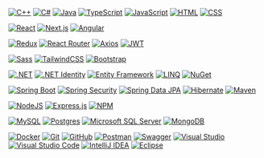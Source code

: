 [![C++](https://img.shields.io/badge/C++-%2300599C.svg?logo=c%2B%2B&logoColor=white)](#) [![C#](https://custom-icon-badges.demolab.com/badge/C%23-%23239120.svg?logo=cshrp&logoColor=white)](#) [![Java](https://img.shields.io/badge/Java-%23ED8B00.svg?logo=openjdk&logoColor=white)](#) [![TypeScript](https://img.shields.io/badge/TypeScript-3178C6?logo=typescript&logoColor=fff)](#) [![JavaScript](https://img.shields.io/badge/JavaScript-F7DF1E?logo=javascript&logoColor=000)](#) [![HTML](https://img.shields.io/badge/HTML-%23E34F26.svg?logo=html5&logoColor=white)](#) [![CSS](https://img.shields.io/badge/CSS-639?logo=css&logoColor=fff)](#)

[![React](https://img.shields.io/badge/React-%2320232a.svg?logo=react&logoColor=%2361DAFB)](#) [![Next.js](https://img.shields.io/badge/Next.js-black?logo=next.js&logoColor=white)](#) [![Angular](https://img.shields.io/badge/Angular-%23DD0031.svg?logo=angular&logoColor=white)](#)

[![Redux](https://img.shields.io/badge/Redux-764ABC?logo=redux&logoColor=fff)](#) [![React Router](https://img.shields.io/badge/React%20Router-%23CA4245.svg?logo=react-router&logoColor=white)](#) [![Axios](https://img.shields.io/badge/Axios-5A29E4?logo=axios&logoColor=white)](#) [![JWT](https://img.shields.io/badge/JWT-black?logo=jsonwebtokens&logoColor=white)](#)

 [![Sass](https://img.shields.io/badge/Sass-C69?logo=sass&logoColor=fff)](#) [![TailwindCSS](https://img.shields.io/badge/Tailwind%20CSS-%2338B2AC.svg?logo=tailwind-css&logoColor=white)](#) [![Bootstrap](https://img.shields.io/badge/Bootstrap-7952B3?logo=bootstrap&logoColor=fff)](#) 

[![.NET](https://img.shields.io/badge/.NET-512BD4?logo=dotnet&logoColor=fff)](#) [![.NET Identity](https://custom-icon-badges.demolab.com/badge/.NET%20Identity-%23512BD4.svg?logo=dotnet&logoColor=white)](#) [![Entity Framework](https://custom-icon-badges.demolab.com/badge/Entity%20Framework-%23512BD4.svg?logo=dotnet&logoColor=white)](#) [![LINQ](https://custom-icon-badges.demolab.com/badge/LINQ-%23512BD4.svg?logo=dotnet&logoColor=white)](#) [![NuGet](https://img.shields.io/badge/NuGet-004880?style=flat&logo=nuget&logoColor=white)](#)

[![Spring Boot](https://img.shields.io/badge/Spring%20Boot-6DB33F?logo=springboot&logoColor=fff)](#) [![Spring Security](https://custom-icon-badges.demolab.com/badge/Spring%20Security-%236DB33F.svg?logo=springsecurity&logoColor=white)](#) [![Spring Data JPA](https://custom-icon-badges.demolab.com/badge/Spring%20Data%20JPA-%236DB33F.svg?logo=spring&logoColor=white)](#) [![Hibernate](https://custom-icon-badges.demolab.com/badge/Hibernate-%23BCB894.svg?logo=hibernate&logoColor=black)](#) [![Maven](https://custom-icon-badges.demolab.com/badge/Maven-%23C71A36.svg?logo=apachemaven&logoColor=white)](#)

[![NodeJS](https://img.shields.io/badge/Node.js-6DA55F?logo=node.js&logoColor=white)](#) [![Express.js](https://img.shields.io/badge/Express.js-%23404d59.svg?logo=express&logoColor=%2361DAFB)](#) [![NPM](https://custom-icon-badges.demolab.com/badge/NPM-%23CB3837.svg?logo=npm&logoColor=white)](#)

[![MySQL](https://img.shields.io/badge/MySQL-4479A1?logo=mysql&logoColor=fff)](#) [![Postgres](https://img.shields.io/badge/Postgres-%23316192.svg?logo=postgresql&logoColor=white)](#) [![Microsoft SQL Server](https://custom-icon-badges.demolab.com/badge/Microsoft%20SQL%20Server-CC2927?logo=mssqlserver-white&logoColor=white)](#) [![MongoDB](https://img.shields.io/badge/MongoDB-%234ea94b.svg?logo=mongodb&logoColor=white)](#)

[![Docker](https://img.shields.io/badge/Docker-2496ED?logo=docker&logoColor=fff)](#) [![Git](https://img.shields.io/badge/Git-F05032?logo=git&logoColor=fff)](#) [![GitHub](https://img.shields.io/badge/GitHub-%23121011.svg?logo=github&logoColor=white)](#) [![Postman](https://custom-icon-badges.demolab.com/badge/Postman-FF6C37.svg?logo=postman&logoColor=white)](#) [![Swagger](https://custom-icon-badges.demolab.com/badge/Swagger-%2385EA2D.svg?logo=swagger&logoColor=black)](#) [![Visual Studio](https://custom-icon-badges.demolab.com/badge/Visual%20Studio-5C2D91.svg?&logo=visual-studio&logoColor=white)](#) [![Visual Studio Code](https://custom-icon-badges.demolab.com/badge/Visual%20Studio%20Code-0078d7.svg?logo=vsc&logoColor=white)](#) [![IntelliJ IDEA](https://img.shields.io/badge/IntelliJIDEA-000000.svg?logo=intellij-idea&logoColor=white)](#) [![Eclipse](https://img.shields.io/badge/Eclipse-FE7A16.svg?logo=Eclipse&logoColor=white)](#)
